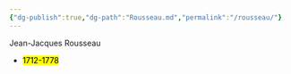 ```yaml
---
{"dg-publish":true,"dg-path":"Rousseau.md","permalink":"/rousseau/"}
---
```


Jean-Jacques Rousseau

- <mark>1712-1778</mark>